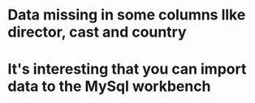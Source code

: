 # Data missing in some columns llke director, cast and country
# It's interesting that you can import data to the MySql workbench
